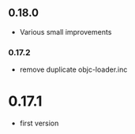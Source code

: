 ## 0.18.0

* Various small improvements


### 0.17.2

* remove duplicate objc-loader.inc

# 0.17.1

* first version
